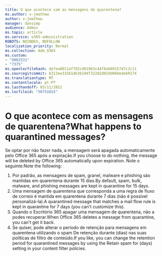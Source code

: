 ```yaml
---
title: O que acontece com as mensagens de quarentena?
ms.author: v-jmathew
author: v-jmathew
manager: dansimp
audience: Admin
ms.topic: article
ms.service: o365-administration
ROBOTS: NOINDEX, NOFOLLOW
localization_priority: Normal
ms.collection: Adm_O365
ms.custom:
- "9002531"
- "7375"
ms.openlocfilehash: de7ea8011af792cd01963c44f8a60915747c3c11
ms.sourcegitcommit: 6312ee31561db36104f32282d019d069ede69174
ms.translationtype: MT
ms.contentlocale: pt-PT
ms.lasthandoff: 03/11/2021
ms.locfileid: "50751015"
---
```

# <a name="what-happens-to-quarantined-messages"></a><span data-ttu-id="4a29f-102">O que acontece com as mensagens de quarentena?</span><span class="sxs-lookup"><span data-stu-id="4a29f-102">What happens to quarantined messages?</span></span>

<span data-ttu-id="4a29f-103">Se optar por não fazer nada, a mensagem será apagada automaticamente pelo Office 365 após a expiração.</span><span class="sxs-lookup"><span data-stu-id="4a29f-103">If you choose to do nothing, the message will be deleted by Office 365 automatically upon expiration.</span></span> <span data-ttu-id="4a29f-104">Note o seguinte:</span><span class="sxs-lookup"><span data-stu-id="4a29f-104">Note the following:</span></span>

1. <span data-ttu-id="4a29f-105">Por padrão, as mensagens de spam, granel, malware e phishing são mantidas em quarentena durante 15 dias.</span><span class="sxs-lookup"><span data-stu-id="4a29f-105">By default, spam, bulk, malware, and phishing messages are kept in quarantine for 15 days.</span></span>
2. <span data-ttu-id="4a29f-106">Uma mensagem de quarentena que corresponda a uma regra de fluxo de correio é mantida em quarentena durante 7 dias (não é possível personalizá-la).</span><span class="sxs-lookup"><span data-stu-id="4a29f-106">A quarantined message that matches a mail flow rule is kept in quarantine for 7 days (you can't customize this).</span></span>
3. <span data-ttu-id="4a29f-107">Quando o Escritório 365 apagar uma mensagem de quarentena, não a podes recuperar.</span><span class="sxs-lookup"><span data-stu-id="4a29f-107">When Office 365 deletes a message from quarantine, you can't get it back.</span></span>
4. <span data-ttu-id="4a29f-108">Se quiser, pode alterar o período de retenção para mensagens em quarentena utilizando o spam De retenção durante (dias) nas suas políticas de filtro de conteúdo.</span><span class="sxs-lookup"><span data-stu-id="4a29f-108">If you like, you can change the retention period for quarantined messages by using the Retain spam for (days) setting in your content filter policies.</span></span>
